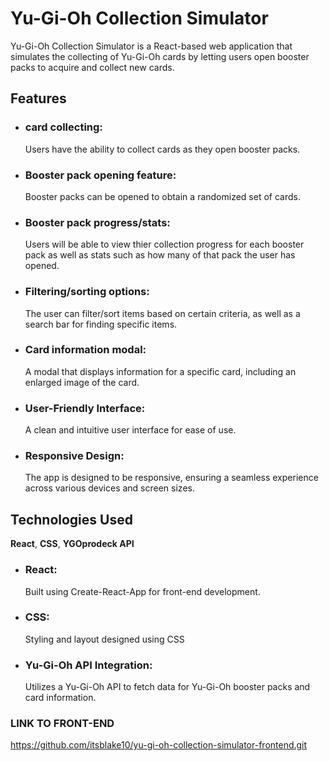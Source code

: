 # Yu-Gi-Oh Collection Simulator

Yu-Gi-Oh Collection Simulator is a React-based web application that simulates the collecting of Yu-Gi-Oh cards by letting users open booster packs to acquire and collect new cards.

## Features

- ### card collecting:

  Users have the ability to collect cards as they open booster packs.

- ### Booster pack opening feature:

  Booster packs can be opened to obtain a randomized set of cards.

- ### Booster pack progress/stats:

  Users will be able to view thier collection progress for each booster pack as well as stats such as how many of that pack the user has opened.

- ### Filtering/sorting options:

  The user can filter/sort items based on certain criteria, as well as a search bar for finding specific items.

- ### Card information modal:

  A modal that displays information for a specific card, including an enlarged image of the card.

- ### User-Friendly Interface:

  A clean and intuitive user interface for ease of use.

- ### Responsive Design:
  The app is designed to be responsive, ensuring a seamless experience across various devices and screen sizes.

## Technologies Used

**React**, **CSS**, **YGOprodeck API**

- ### React:

  Built using Create-React-App for front-end development.

- ### CSS:

  Styling and layout designed using CSS

- ### Yu-Gi-Oh API Integration:
  Utilizes a Yu-Gi-Oh API to fetch data for Yu-Gi-Oh booster packs and card information.

### LINK TO FRONT-END

https://github.com/itsblake10/yu-gi-oh-collection-simulator-frontend.git

<!-- ### LINK TO BACKEND -->
